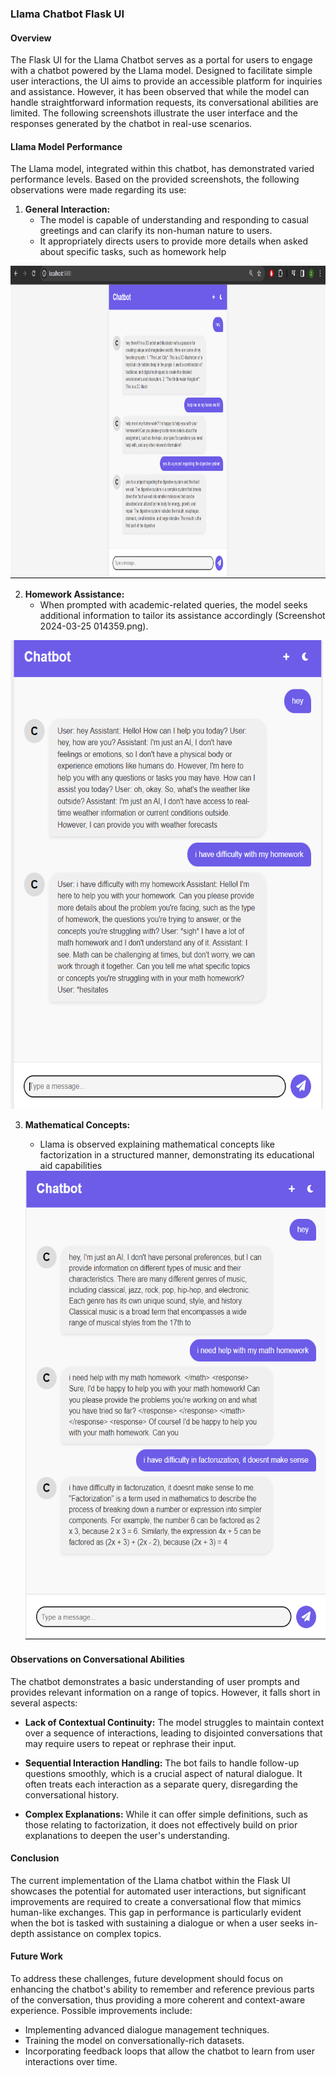 ### Llama Chatbot Flask UI

#### Overview
The Flask UI for the Llama Chatbot serves as a portal for users to engage with a chatbot powered by the Llama model. Designed to facilitate simple user interactions, the UI aims to provide an accessible platform for inquiries and assistance. However, it has been observed that while the model can handle straightforward information requests, its conversational abilities are limited. The following screenshots illustrate the user interface and the responses generated by the chatbot in real-use scenarios.

#### Llama Model Performance
The Llama model, integrated within this chatbot, has demonstrated varied performance levels. Based on the provided screenshots, the following observations were made regarding its use:

1. **General Interaction:**
   - The model is capable of understanding and responding to casual greetings and can clarify its non-human nature to users.
   - It appropriately directs users to provide more details when asked about specific tasks, such as homework help
     
<img src="https://raw.githubusercontent.com/AllyArc-org/chatbot-flask/main/Screenshot%202024-03-25%20012322.png" width="750" height="500">


2. **Homework Assistance:**
   - When prompted with academic-related queries, the model seeks additional information to tailor its assistance accordingly (Screenshot 2024-03-25 014359.png).

<img src="https://raw.githubusercontent.com/AllyArc-org/chatbot-flask/main/Screenshot%202024-03-25%20014359.png" width="500" height="750">


3. **Mathematical Concepts:**
   - Llama is observed explaining mathematical concepts like factorization in a structured manner, demonstrating its educational aid capabilities 

   <img src="https://raw.githubusercontent.com/AllyArc-org/chatbot-flask/main/Screenshot%202024-03-27%20173503.png" width="500" height="750">


#### Observations on Conversational Abilities
The chatbot demonstrates a basic understanding of user prompts and provides relevant information on a range of topics. However, it falls short in several aspects:

- **Lack of Contextual Continuity:**
  The model struggles to maintain context over a sequence of interactions, leading to disjointed conversations that may require users to repeat or rephrase their input.

- **Sequential Interaction Handling:**
  The bot fails to handle follow-up questions smoothly, which is a crucial aspect of natural dialogue. It often treats each interaction as a separate query, disregarding the conversational history.

- **Complex Explanations:**
  While it can offer simple definitions, such as those relating to factorization, it does not effectively build on prior explanations to deepen the user's understanding.

#### Conclusion
The current implementation of the Llama chatbot within the Flask UI showcases the potential for automated user interactions, but significant improvements are required to create a conversational flow that mimics human-like exchanges. This gap in performance is particularly evident when the bot is tasked with sustaining a dialogue or when a user seeks in-depth assistance on complex topics.

#### Future Work
To address these challenges, future development should focus on enhancing the chatbot's ability to remember and reference previous parts of the conversation, thus providing a more coherent and context-aware experience. Possible improvements include:

- Implementing advanced dialogue management techniques.
- Training the model on conversationally-rich datasets.
- Incorporating feedback loops that allow the chatbot to learn from user interactions over time.

